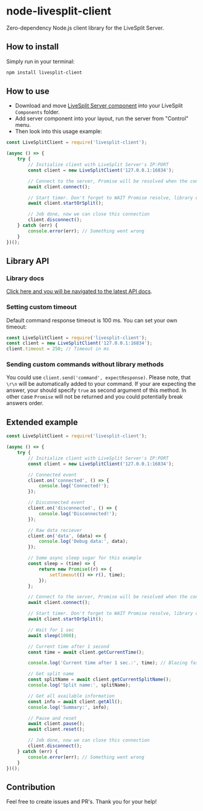 # node-livesplit-client

Zero-dependency Node.js client library for the LiveSplit Server.

## How to install

Simply run in your terminal:

```sh
npm install livesplit-client
```

## How to use

* Download and move [LiveSplit Server component](https://github.com/LiveSplit/LiveSplit.Server) into your LiveSplit `Components` folder.
* Add server component into your layout, run the server from "Control" menu.
* Then look into this usage example:

```js
const LiveSplitClient = require('livesplit-client');

(async () => {
    try {
        // Initialize client with LiveSplit Server's IP:PORT
        const client = new LiveSplitClient('127.0.0.1:16834');

        // Connect to the server, Promise will be resolved when the connection will be succesfully established
        await client.connect();

        // Start timer. Don't forget to WAIT Promise resolve, library does not have any queue implementation!
        await client.startOrSplit();

        // Job done, now we can close this connection
        client.disconnect();
    } catch (err) {
        console.error(err); // Something went wrong
    }
})();
```

## Library API

### Library docs

[Click here and you will be navigated to the latest API docs](https://github.com/satanch/node-livesplit-client/blob/main/API.md).

### Setting custom timeout

Default command response timeout is 100 ms. You can set your own timeout:

```js
const LiveSplitClient = require('livesplit-client');
const client = new LiveSplitClient('127.0.0.1:16834');
client.timeout = 250; // Timeout in ms
```

### Sending custom commands without library methods

You could use `client.send('command', expectResponse)`. Please note, that `\r\n` will be automatically added to your command.
If your are expecting the answer, your should specify `true` as second argument of this method. In other case `Promise` will not be returned and you could potentially break answers order.

## Extended example

```js
const LiveSplitClient = require('livesplit-client');

(async () => {
    try {
        // Initialize client with LiveSplit Server's IP:PORT
        const client = new LiveSplitClient('127.0.0.1:16834');

        // Connected event
        client.on('connected', () => {
            console.log('Connected!');
        });

        // Disconnected event
        client.on('disconnected', () => {
            console.log('Disconnected!');
        });

        // Raw data reciever
        client.on('data', (data) => {
            console.log('Debug data:', data);
        });

        // Some async sleep sugar for this example
        const sleep = (time) => {
            return new Promise((r) => {
                setTimeout(() => r(), time);
            });
        };

        // Connect to the server, Promise will be resolved when the connection will be succesfully established
        await client.connect();

        // Start timer. Don't forget to WAIT Promise resolve, library does not have any queue implementation!
        await client.startOrSplit();

        // Wait for 1 sec
        await sleep(1000);

        // Current time after 1 second
        const time = await client.getCurrentTime();

        console.log('Current time after 1 sec.:', time); // Blazing fast and accurate numbers

        // Get split name
        const splitName = await client.getCurrentSplitName();
        console.log('Split name:', splitName);

        // Get all available information
        const info = await client.getAll();
        console.log('Summary:', info);

        // Pause and reset
        await client.pause();
        await client.reset();

        // Job done, now we can close this connection
        client.disconnect();
    } catch (err) {
        console.error(err); // Something went wrong
    }
})();
```

## Contribution

Feel free to create issues and PR's. Thank you for your help!
